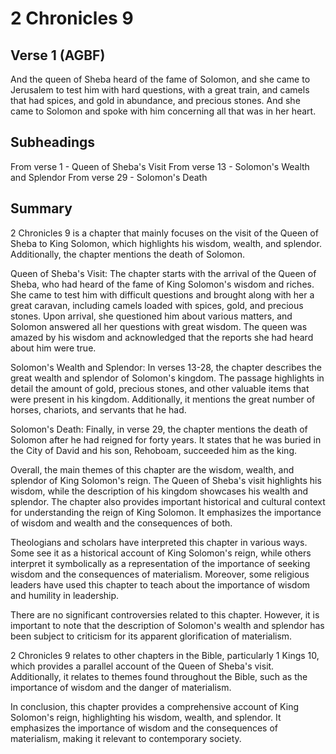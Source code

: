 # 2 Chronicles 9

## Verse 1 (AGBF)

And the queen of Sheba heard of the fame of Solomon, and she came to Jerusalem to test him with hard questions, with a great train, and camels that had spices, and gold in abundance, and precious stones. And she came to Solomon and spoke with him concerning all that was in her heart.

## Subheadings

From verse 1 - Queen of Sheba's Visit
From verse 13 - Solomon's Wealth and Splendor
From verse 29 - Solomon's Death

## Summary

2 Chronicles 9 is a chapter that mainly focuses on the visit of the Queen of Sheba to King Solomon, which highlights his wisdom, wealth, and splendor. Additionally, the chapter mentions the death of Solomon.

Queen of Sheba's Visit:
The chapter starts with the arrival of the Queen of Sheba, who had heard of the fame of King Solomon's wisdom and riches. She came to test him with difficult questions and brought along with her a great caravan, including camels loaded with spices, gold, and precious stones. Upon arrival, she questioned him about various matters, and Solomon answered all her questions with great wisdom. The queen was amazed by his wisdom and acknowledged that the reports she had heard about him were true.

Solomon's Wealth and Splendor:
In verses 13-28, the chapter describes the great wealth and splendor of Solomon's kingdom. The passage highlights in detail the amount of gold, precious stones, and other valuable items that were present in his kingdom. Additionally, it mentions the great number of horses, chariots, and servants that he had.

Solomon's Death:
Finally, in verse 29, the chapter mentions the death of Solomon after he had reigned for forty years. It states that he was buried in the City of David and his son, Rehoboam, succeeded him as the king.

Overall, the main themes of this chapter are the wisdom, wealth, and splendor of King Solomon's reign. The Queen of Sheba's visit highlights his wisdom, while the description of his kingdom showcases his wealth and splendor. The chapter also provides important historical and cultural context for understanding the reign of King Solomon. It emphasizes the importance of wisdom and wealth and the consequences of both. 

Theologians and scholars have interpreted this chapter in various ways. Some see it as a historical account of King Solomon's reign, while others interpret it symbolically as a representation of the importance of seeking wisdom and the consequences of materialism. Moreover, some religious leaders have used this chapter to teach about the importance of wisdom and humility in leadership.

There are no significant controversies related to this chapter. However, it is important to note that the description of Solomon's wealth and splendor has been subject to criticism for its apparent glorification of materialism.

2 Chronicles 9 relates to other chapters in the Bible, particularly 1 Kings 10, which provides a parallel account of the Queen of Sheba's visit. Additionally, it relates to themes found throughout the Bible, such as the importance of wisdom and the danger of materialism.

In conclusion, this chapter provides a comprehensive account of King Solomon's reign, highlighting his wisdom, wealth, and splendor. It emphasizes the importance of wisdom and the consequences of materialism, making it relevant to contemporary society.